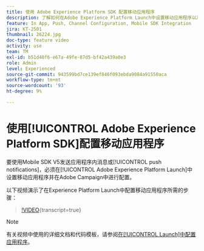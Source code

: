 ```yaml
---
title: 使用 Adobe Experience Platform SDK 配置移动应用程序
description: 了解如何在Adobe Experience Platform Launch中设置移动应用程序以及如何在Adobe Campaign中配置该应用程序。
feature: In App, Push, Channel Configuration, Mobile SDK Integration
jira: KT-2501
thumbnail: 26224.jpg
doc-type: feature video
activity: use
team: TM
exl-id: b51d40f6-e67a-49fe-87d5-bf42a439a0e3
role: Admin
level: Experienced
source-git-commit: 943599bd7ce139ef846f093ebda9084a91550aca
workflow-type: tm+mt
source-wordcount: '93'
ht-degree: 9%

---
```



# 使用[!UICONTROL Adobe Experience Platform SDK]配置移动应用程序

要使用Mobile SDK V5发送应用程序内消息或[!UICONTROL push notifications]，必须在[!UICONTROL Adobe Experience Platform Launch]中设置移动应用程序并在Adobe Campaign中进行配置。

以下视频演示了在Experience Platform Launch中配置移动应用程序所需的步骤：

>[!VIDEO](https://video.tv.adobe.com/v/26224?learn=on){transcript=true}

>[!NOTE]
>
>有关视频中使用的详细文档和代码模板，请参阅[在[!UICONTROL Launch]中配置应用程序](https://experienceleague.adobe.com/docs/campaign-standard/using/administrating/configuring-channels/configuring-a-mobile-application.html?lang=en)。
